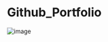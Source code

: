 # Github_Portfolio
![image](https://github.com/OlaBanjoko/Github_Portfolio/assets/168830034/7f23b79b-4f8d-4334-ac7a-57b3126509df)
